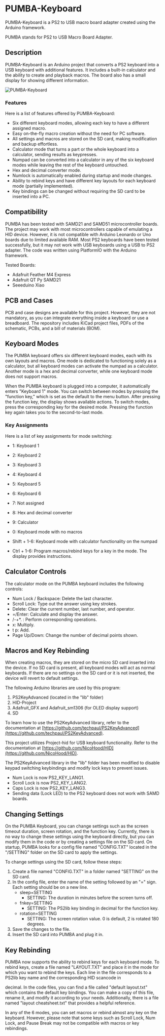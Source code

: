 # PUMBA-Keyboard

PUMBA-Keyboard is a PS2 to USB macro board adapter created using the Arduino framework.

PUMBA stands for PS2 to USB Macro Board Adapter.

## Description

PUMBA-Keyboard is an Arduino project that converts a PS2 keyboard into a USB keyboard with additional features. It includes a built-in calculator and the ability to create and playback macros. The board also has a small display for showing different information.

![PUMBA-Keyboard](https://user-images.githubusercontent.com/102840190/175848182-f5005b3c-a151-4c44-8dc3-c826e4afac13.jpg)

### Features
Here is a list of features offered by PUMBA-Keyboard:
* Six different keyboard modes, allowing each key to have a different assigned macro.
* Easy on-the-fly macro creation without the need for PC software.
* All settings and macros are stored on the SD card, making modification and backup effortless.
* Calculator mode that turns a part or the whole keyboard into a calculator, sending results as keypresses.
* Numpad can be converted into a calculator in any of the six keyboard modes while leaving the rest of the keyboard untouched.
* Hex and decimal converter mode.
* Numlock is automatically enabled during startup and mode changes.
* Ability to rebind keys and have different key layouts for each keyboard mode (partially implemented).
* Key bindings can be changed without requiring the SD card to be inserted into a PC.

## Compatibility

PUMBA has been tested with SAMD21 and SAMD51 microcontroller boards. The project may work with most microcontrollers capable of emulating a HID device. However, it is not compatible with Arduino Leonardo or Uno boards due to limited available RAM. Most PS2 keyboards have been tested successfully, but it may not work with USB keyboards using a USB to PS2 adapter. The code was written using PlatformIO with the Arduino framework.

Tested Boards:
* Adafruit Feather M4 Express
* Adafruit QT Py SAMD21
* Seeeduino Xiao

## PCB and Cases

PCB and case designs are available for this project. However, they are not mandatory, as you can integrate everything inside a keyboard or use a breadboard. The repository includes KiCad project files, PDFs of the schematic, PCBs, and a bill of materials (BOM).

## Keyboard Modes

The PUMBA keyboard offers six different keyboard modes, each with its own layouts and macros. One mode is dedicated to functioning solely as a calculator, but all keyboard modes can activate the numpad as a calculator. Another mode is a hex and decimal converter, while one keyboard mode does not support macros.

When the PUMBA keyboard is plugged into a computer, it automatically enters "Keyboard 1" mode. You can switch between modes by pressing the "function key," which is set as the default to the menu button. After pressing the function key, the display shows available actions. To switch modes, press the corresponding key for the desired mode. Pressing the function key again takes you to the second-to-last mode.

### Key Assignments
Here is a list of key assignments for mode switching:
* 1: Keyboard 1
* 2: Keyboard 2
* 3: Keyboard 3
* 4: Keyboard 4
* 5: Keyboard 5
* 6: Keyboard 6
* 7: Not assigned
* 8: Hex and decimal converter
* 9: Calculator


* 0: Keyboard mode with no macros
* Shift + 1-6: Keyboard mode with calculator functionality on the numpad
* Ctrl + 1-6: Program macros/rebind keys for a key in the mode. The display provides instructions.

## Calculator Controls

The calculator mode on the PUMBA keyboard includes the following controls:
* Num Lock / Backspace: Delete the last character.
* Scroll Lock: Type out the answer using key strokes.
* Delete: Clear the current number, last number, and operator.
* =/Enter: Calculate and display the answer.
* /-+*. : Perform corresponding operations.
* x: Multiply.
* t p: Add.
* Page Up/Down: Change the number of decimal points shown.

## Macros and Key Rebinding

When creating macros, they are stored on the micro SD card inserted into the device. If no SD card is present, all keyboard modes will act as normal keyboards. If there are no settings on the SD card or it is not inserted, the device will revert to default settings.

The following Arduino libraries are used by this program:
1. PS2KeyAdvanced (located in the "lib" folder)
2. HID-Project
3. Adafruit_GFX and Adafruit_sm1306 (for OLED display support)
4. SD

To learn how to use the PS2KeyAdvanced library, refer to the documentation at [https://github.com/techpaul/PS2KeyAdvanced](https://github.com/techpaul/PS2KeyAdvanced).

This project utilizes Project-hid for USB keyboard functionality. Refer to the documentation at [https://github.com/NicoHood/HID](https://github.com/NicoHood/HID).

The PS2KeyAdvanced library in the "lib" folder has been modified to disable keypad switching keybindings and modify lock keys to prevent issues.

* Num Lock is now PS2_KEY_LANG1.
* Scroll Lock is now PS2_KEY_LANG2.
* Caps Lock is now PS2_KEY_LANG3.
* Sending data (Lock LED) to the PS2 keyboard does not work with SAMD boards.

## Changing Settings

On the PUMBA Keyboard, you can change settings such as the screen timeout duration, screen rotation, and the function key. Currently, there is no way to change these settings using the keyboard directly, but you can modify them in the code or by creating a settings file on the SD card. On startup, PUMBA looks for a config file named "CONFIG.TXT" located in the "/SETTING" folder on the SD card to apply the settings.

To change settings using the SD card, follow these steps:
1. Create a file named "CONFIG.TXT" in a folder named "SETTING" on the SD card.
2. In the config file, enter the name of the setting followed by an "=" sign. Each setting should be on a new line.
   * sleep=SETTING
     * SETTING: The duration in minutes before the screen turns off.
   * fnkey=SETTING
     * SETTING: The PS2lib key binding in decimal for the function key.
   * rotation=SETTING
     * SETTING: The screen rotation value. 0 is default, 2 is rotated 180 degrees.
3. Save the changes to the file.
4. Insert the SD card into PUMBA and plug it in.

## Key Rebinding

PUMBA now supports the ability to rebind keys for each keyboard mode. To rebind keys, create a file named "LAYOUT.TXT" and place it in the mode for which you want to rebind the keys. Each line in the file corresponds to a PS2lib key name and the corresponding HID scancode in

 decimal. In the code files, you can find a file called "default layout.txt" which contains the default key bindings. You can make a copy of this file, rename it, and modify it according to your needs. Additionally, there is a file named "layout cheatsheet.txt" that provides a helpful reference.

In any of the 6 modes, you can set macros or rebind almost any key on the keyboard. However, please note that some keys such as Scroll Lock, Num Lock, and Pause Break may not be compatible with macros or key rebindings.

